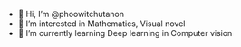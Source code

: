 - 👋 Hi, I’m @phoowitchutanon
- 👀 I’m interested in Mathematics, Visual novel
- 🌱 I’m currently learning Deep learning in Computer vision


<!---
phoowitchutanon/phoowitchutanon is a ✨ special ✨ repository because its `README.md` (this file) appears on your GitHub profile.
You can click the Preview link to take a look at your changes.
--->
